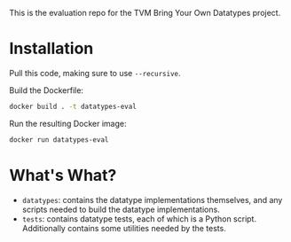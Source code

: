 This is the evaluation repo for the TVM Bring Your Own Datatypes project.

# Installation
Pull this code, making sure to use `--recursive`.

Build the Dockerfile:
```bash
docker build . -t datatypes-eval
```

Run the resulting Docker image:
```bash
docker run datatypes-eval
```

# What's What?
- `datatypes`: contains the datatype implementations themselves, and any scripts needed to build the datatype implementations.
- `tests`: contains datatype tests, each of which is a Python script. Additionally contains some utilities needed by the tests.
